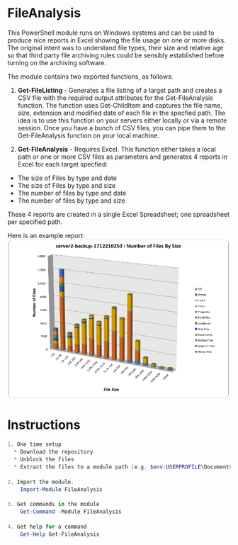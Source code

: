 # FileAnalysis

This PowerShell module runs on Windows systems and can be used to produce nice reports in Excel showing the file usage on one or more disks. The original intent was to understand file types, their size and relative age so that third party file archiving rules could be sensibly established before turning on the archiving software.

The module contains two exported functions, as follows:

1. **Get-FileListing** - Generates a file listing of a target path and creates a CSV file with the required output attributes for the Get-FileAnalysis function. The function uses Get-ChildItem and captures the file name, size, extension and modified date of each file in the specfied path. The idea is to use this function on your servers either locally or via a remote session. Once you have a bunch of CSV files, you can pipe them to the Get-FileAnalysis function on your local machine. 

2. **Get-FileAnalysis** - Requires Excel. This function either takes a local path or one or more CSV files as parameters and generates 4 reports in Excel for each target specfied:
  * The size of Files by type and date
  * The size of Files by type and size
  * The number of files by type and date
  * The number of files by type and size

These 4 reports are created in a single Excel Spreadsheet; one spreadsheet per specified path.

Here is an example report:
![Number of Files by Size](/Media/NumberFilesBySize.PNG)

# Instructions

```powershell
1. One time setup
  * Download the repository
  * Unblock the files
  * Extract the files to a module path (e.g. $env:USERPROFILE\Documents\WindowsPowerShell\Modules\FileAnalysis)

2. Import the module.
    Import-Module FileAnalysis

3. Get commands in the module
    Get-Command -Module FileAnalysis

4. Get help for a command
    Get-Help Get-FileAnalysis
```
